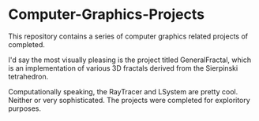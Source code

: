 # Computer-Graphics-Projects
This repository contains a series of computer graphics related projects of completed.

I'd say the most visually pleasing is the project titled GeneralFractal, which is an implementation of
various 3D fractals derived from the Sierpinski tetrahedron. 

Computationally speaking, the RayTracer and LSystem are pretty cool. Neither or very sophisticated. The 
projects were completed for exploritory purposes. 
